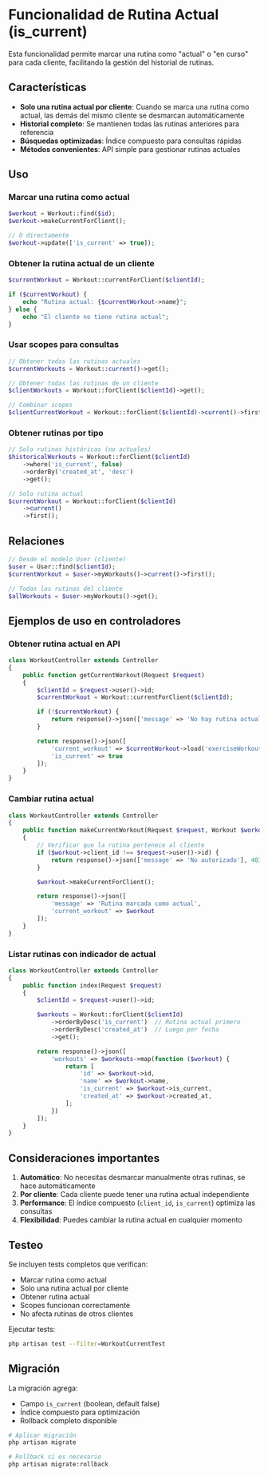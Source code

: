 # Funcionalidad de Rutina Actual (is_current)

Esta funcionalidad permite marcar una rutina como "actual" o "en curso" para cada cliente, facilitando la gestión del historial de rutinas.

## Características

- **Solo una rutina actual por cliente**: Cuando se marca una rutina como actual, las demás del mismo cliente se desmarcan automáticamente
- **Historial completo**: Se mantienen todas las rutinas anteriores para referencia
- **Búsquedas optimizadas**: Índice compuesto para consultas rápidas
- **Métodos convenientes**: API simple para gestionar rutinas actuales

## Uso

### Marcar una rutina como actual

```php
$workout = Workout::find($id);
$workout->makeCurrentForClient();

// O directamente
$workout->update(['is_current' => true]);
```

### Obtener la rutina actual de un cliente

```php
$currentWorkout = Workout::currentForClient($clientId);

if ($currentWorkout) {
    echo "Rutina actual: {$currentWorkout->name}";
} else {
    echo "El cliente no tiene rutina actual";
}
```

### Usar scopes para consultas

```php
// Obtener todas las rutinas actuales
$currentWorkouts = Workout::current()->get();

// Obtener todas las rutinas de un cliente
$clientWorkouts = Workout::forClient($clientId)->get();

// Combinar scopes
$clientCurrentWorkout = Workout::forClient($clientId)->current()->first();
```

### Obtener rutinas por tipo

```php
// Solo rutinas históricas (no actuales)
$historicalWorkouts = Workout::forClient($clientId)
    ->where('is_current', false)
    ->orderBy('created_at', 'desc')
    ->get();

// Solo rutina actual
$currentWorkout = Workout::forClient($clientId)
    ->current()
    ->first();
```

## Relaciones

```php
// Desde el modelo User (cliente)
$user = User::find($clientId);
$currentWorkout = $user->myWorkouts()->current()->first();

// Todas las rutinas del cliente
$allWorkouts = $user->myWorkouts()->get();
```

## Ejemplos de uso en controladores

### Obtener rutina actual en API

```php
class WorkoutController extends Controller
{
    public function getCurrentWorkout(Request $request)
    {
        $clientId = $request->user()->id;
        $currentWorkout = Workout::currentForClient($clientId);

        if (!$currentWorkout) {
            return response()->json(['message' => 'No hay rutina actual'], 404);
        }

        return response()->json([
            'current_workout' => $currentWorkout->load('exerciseWorkouts'),
            'is_current' => true
        ]);
    }
}
```

### Cambiar rutina actual

```php
class WorkoutController extends Controller
{
    public function makeCurrentWorkout(Request $request, Workout $workout)
    {
        // Verificar que la rutina pertenece al cliente
        if ($workout->client_id !== $request->user()->id) {
            return response()->json(['message' => 'No autorizado'], 403);
        }

        $workout->makeCurrentForClient();

        return response()->json([
            'message' => 'Rutina marcada como actual',
            'current_workout' => $workout
        ]);
    }
}
```

### Listar rutinas con indicador de actual

```php
class WorkoutController extends Controller
{
    public function index(Request $request)
    {
        $clientId = $request->user()->id;

        $workouts = Workout::forClient($clientId)
            ->orderByDesc('is_current')  // Rutina actual primero
            ->orderByDesc('created_at')  // Luego por fecha
            ->get();

        return response()->json([
            'workouts' => $workouts->map(function ($workout) {
                return [
                    'id' => $workout->id,
                    'name' => $workout->name,
                    'is_current' => $workout->is_current,
                    'created_at' => $workout->created_at,
                ];
            })
        ]);
    }
}
```

## Consideraciones importantes

1. **Automático**: No necesitas desmarcar manualmente otras rutinas, se hace automáticamente
2. **Por cliente**: Cada cliente puede tener una rutina actual independiente
3. **Performance**: El índice compuesto (`client_id`, `is_current`) optimiza las consultas
4. **Flexibilidad**: Puedes cambiar la rutina actual en cualquier momento

## Testeo

Se incluyen tests completos que verifican:

- Marcar rutina como actual
- Solo una rutina actual por cliente
- Obtener rutina actual
- Scopes funcionan correctamente
- No afecta rutinas de otros clientes

Ejecutar tests:

```bash
php artisan test --filter=WorkoutCurrentTest
```

## Migración

La migración agrega:

- Campo `is_current` (boolean, default false)
- Índice compuesto para optimización
- Rollback completo disponible

```bash
# Aplicar migración
php artisan migrate

# Rollback si es necesario
php artisan migrate:rollback
```
